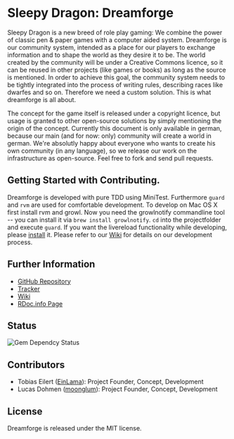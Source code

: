 # Sleepy Dragon: Dreamforge

Sleepy Dragon is a new breed of role play gaming: We combine the power of classic pen & paper games with a computer aided system. Dreamforge is our community system, intended as a place for our players to exchange information and to shape the world as they desire it to be. The world created by the community will be under a Creative Commons licence, so it can be reused in other projects (like games or books) as long as the source is mentioned. In order to achieve this goal, the community system needs to be tightly integrated into the process of writing rules, describing races like dwarfes and so on. Therefore we need a custom solution. This is what dreamforge is all about. 

The concept for the game itself is released under a copyright licence, but usage is granted to other open-source solutions by simply mentioning the origin of the concept. Currently this document is only available in german, because our main (and for now: only) community will create a world in german. We're absolutly happy about everyone who wants to create his own community (in any language), so we release our work on the infrastructure as open-source. Feel free to fork and send pull requests.

## Getting Started with Contributing.

Dreamforge is developed with pure TDD using MiniTest. Furthermore `guard` and `rvm` are used for comfortable development. To develop on Mac OS X first install rvm and growl. Now you need the growlnotify commandline tool -- you can install it via `brew install growlnotify`. `cd` into the projectfolder and execute `guard`. If you want the livereload functionality while developing, please [install](http://livereload.com/) it. Please refer to our [Wiki](https://github.com/SleepyDragon/dreamforge/wiki) for details on our development process.

## Further Information

* [GitHub Repository](http://github.com/SleepyDragon/dreamforge)
* [Tracker](https://github.com/SleepyDragon/dreamforge/issues)
* [Wiki](https://github.com/SleepyDragon/dreamforge/wiki)
* [RDoc.info Page](http://rubydoc.info/github/SleepyDragon/dreamforge/)

## Status

![Gem Dependcy Status](https://gemnasium.com/SleepyDragon/dreamforge.png?travis)

## Contributors

* Tobias Eilert ([EinLama](https://github.com/EinLama)): Project Founder, Concept, Development
* Lucas Dohmen ([moonglum](https://github.com/moonglum)): Project Founder, Concept, Development

## License

Dreamforge is released under the MIT license.
